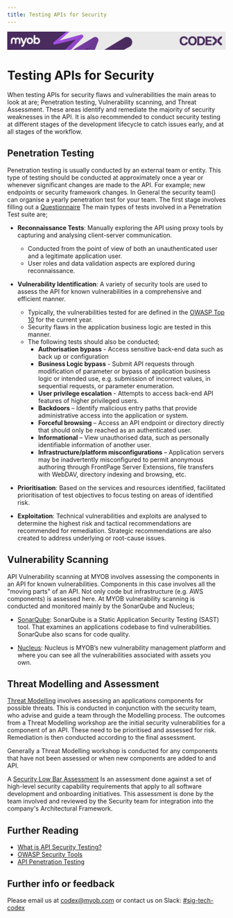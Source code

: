 ```yaml
---
title: Testing APIs for Security
---
```

<!-- confluence-page-id: 9581628012 -->
![](../../assets/BANNER.png)

# Testing APIs for Security

When testing APIs for security flaws and vulnerabilities the main areas to look at are; Penetration testing, Vulnerability scanning, and Threat Assessment. These areas identify and remediate the majority of security weaknesses in the API. It is also recommended to conduct security testing at different stages of the development lifecycle to catch issues early, and at all stages of the workflow.

## Penetration Testing

Penetration testing is usually conducted by an external team or entity. This type of testing should be conducted at approximately once a year or whenever significant changes are made to the API. For example; new endpoints or security framework changes. In General the security team() can organise a yearly penetration test for your team. The first stage involves filling out a [Questionnaire](https://myobconfluence.atlassian.net/wiki/spaces/security/pages/1082132067/Penetration+Testing+Questionnaire) The main types of tests involved in a Penetration Test suite are;

- **Reconnaissance Tests**: Manually exploring the API using proxy tools by capturing and analysing client-server communication.
  - Conducted from the point of view of both an unauthenticated user and a legitimate application user.
  - User roles and data validation aspects are explored during reconnaissance.

- **Vulnerability Identification**: A variety of security tools are used to assess the API for known vulnerabilities in a comprehensive and efficient manner.
  - Typically, the vulnerabilities tested for are defined in the [OWASP Top 10](https://owasp.org/www-project-top-ten/) for the current year.
  - Security flaws in the application business logic are tested in this manner.
  - The following tests should also be conducted;
    - **Authorisation bypass** - Access sensitive back-end data such as back up or configuration
    - **Business Logic bypass** - Submit API requests through modification of parameter or bypass of application business logic or intended use, e.g. submission of incorrect values, in sequential requests, or parameter enumeration.
    - **User privilege escalation** - Attempts to access back-end API features of higher privileged users.
    - **Backdoors** – Identify malicious entry paths that provide administrative access into the application or system.
    - **Forceful browsing** – Access an API endpoint or directory directly that should only be reached as an authenticated user.
    - **Informational** – View unauthorised data, such as personally identifiable information of another user.
    - **Infrastructure/platform misconfigurations** – Application servers may be inadvertently misconfigured to permit anonymous authoring through FrontPage Server Extensions, file transfers with WebDAV, directory indexing and browsing, etc.

- **Prioritisation**: Based on the services and resources identified, facilitated prioritisation of test objectives to focus testing on areas of identified risk.

- **Exploitation**: Technical vulnerabilities and exploits are analysed to determine the highest risk
   and tactical recommendations are recommended for remediation. Strategic recommendations are also created to address underlying or root-cause issues.

## Vulnerability Scanning

API Vulnerability scanning at MYOB involves assessing the components in an API for known vulnerabilities. Components in this case involves all the "moving parts" of an API. Not only code but infrastructure (e.g. AWS components) is assessed here. At MYOB vulnerability scanning is conducted and monitored mainly by the SonarQube and Nucleus;

- [SonarQube](https://myobconfluence.atlassian.net/wiki/spaces/security/pages/1008635265/SonarQube): SonarQube is a Static Application Security Testing (SAST) tool. That examines an applications codebase to find vulnerabilities. SonarQube also scans for code quality.

- [Nucleus](https://myobconfluence.atlassian.net/wiki/spaces/security/pages/8964538673/What+is+Nucleus): Nucleus is MYOB’s new vulnerability management platform and where you can see all the vulnerabilities associated with assets you own.

## Threat Modelling and Assessment

[Threat Modelling](https://myobconfluence.atlassian.net/wiki/spaces/security/pages/834699309/Threat+Modelling+Workshops) involves assessing an applications components for possible threats. This is conducted in conjunction with the security team, who advise and guide a team through the Modelling process. The outcomes from a Threat Modelling workshop are the initial security vulnerabilities for a component of an API. These need to be prioritised and assessed for risk. Remediation is then conducted according to the final assessment.

Generally a Threat Modelling workshop is conducted for any components that have not been assessed or when new components are added to and API.

A [Security Low Bar Assessment](https://myobconfluence.atlassian.net/wiki/spaces/security/pages/8903622866/Security+Low+Bar+Security+Maturity+Assessment) Is an assessment done against a set of high-level security capability requirements that apply to all software development and onboarding initiatives. This assessment is done by the team involved and reviewed by the Security team for integration into the company's Architectural Framework.

## Further Reading

- [What is API Security Testing?](https://www.synopsys.com/glossary/what-is-api-security-testing.html)
- [OWASP Security Tools](https://owasp.org/www-community/api_security_tools)
- [API Penetration Testing](https://www.vaadata.com/blog/api-penetration-testing-objective-methodology-black-box-grey-box-and-white-box-tests/)

## Further info or feedback

Please email us at <codex@myob.com> or contact us on Slack: [#sig-tech-codex](https://myob.slack.com/archives/C02N8ADPGUX)
